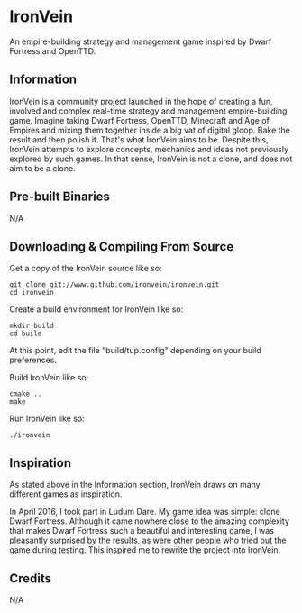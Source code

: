 # IronVein

An empire-building strategy and management game inspired by Dwarf Fortress and OpenTTD.

## Information

IronVein is a community project launched in the hope of creating a fun, involved and complex real-time strategy and management empire-building game. Imagine taking Dwarf Fortress, OpenTTD, Minecraft and Age of Empires and mixing them together inside a big vat of digital gloop. Bake the result and then polish it. That's what IronVein aims to be. Despite this, IronVein attempts to explore concepts, mechanics and ideas not previously explored by such games. In that sense, IronVein is not a clone, and does not aim to be a clone.

## Pre-built Binaries

N/A

## Downloading & Compiling From Source

Get a copy of the IronVein source like so:

```
git clone git://www.github.com/ironvein/ironvein.git
cd ironvein
```

Create a build environment for IronVein like so:

```
mkdir build
cd build
```

At this point, edit the file "build/tup.config" depending on your build preferences.

Build IronVein like so:

```
cmake ..
make
```

Run IronVein like so:

```
./ironvein
```

## Inspiration

As stated above in the Information section, IronVein draws on many different games as inspiration.

In April 2016, I took part in Ludum Dare. My game idea was simple: clone Dwarf Fortress. Although it came nowhere close to the amazing complexity that makes Dwarf Fortress such a beautiful and interesting game, I was pleasantly surprised by the results, as were other people who tried out the game during testing. This inspired me to rewrite the project into IronVein.

## Credits

N/A

